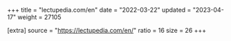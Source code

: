 +++
title = "lectupedia.com/en"
date = "2022-03-22"
updated = "2023-04-17"
weight = 27105

[extra]
source = "https://lectupedia.com/en/"
ratio = 16
size = 26
+++
